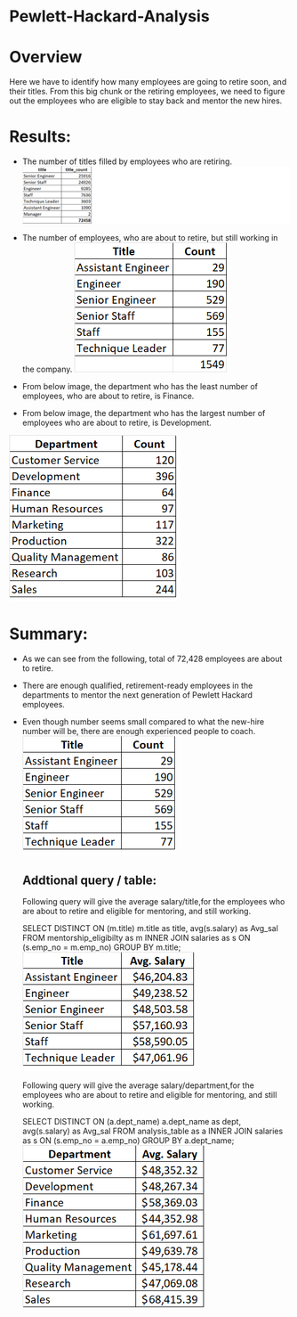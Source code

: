 # Pewlett-Hackard-Analysis
# Overview 
  Here we have to identify how many employees are going to retire soon, and their titles. From this big chunk or the retiring employees, we need to figure out the       employees who are eligible to stay back and mentor the new hires.

# Results: 
  * The number of titles filled by employees who are retiring.
  ![Chart](./title_count.png)
  
  * The number of employees, who are about to retire, but still working in the company.
  ![Chart](./current_title.png)
   
  * From below image, the department who has the least number of employees, who are about to retire, is Finance.
  * From below image, the department who has the largest number of employees who are about to retire, is Development.
  
  ![Chart](./retire_count_dept.png)
 
# Summary: 
* As we can see from the following, total of 72,428 employees are about to retire.
* There are enough qualified, retirement-ready employees in the departments to mentor the next generation of Pewlett Hackard employees.
* Even though number seems small compared to what the new-hire number will be, there are enough experienced people to coach.
![Chart](./qualified_title.png)

	## Addtional query / table:
	Following query will give the average salary/title,for the employees who are about to retire and eligible for mentoring, and still working.
	 
	SELECT DISTINCT ON (m.title) m.title as title, avg(s.salary) as Avg_sal
	FROM mentorship_eligibilty as m
	INNER JOIN salaries as s
	ON (s.emp_no = m.emp_no)
	GROUP BY m.title;
	![Chart](./avg_sal.png)
	
	
	Following query will give the average salary/department,for the employees who are about to retire and eligible for mentoring, and still working.
	
	SELECT DISTINCT ON (a.dept_name) a.dept_name as dept, avg(s.salary) as Avg_sal
	FROM analysis_table as a
	INNER JOIN salaries as s
	ON (s.emp_no = a.emp_no)
	GROUP BY a.dept_name;
	![Chart](./dept_avg_sal.png)
